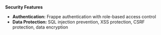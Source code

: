 **Security Features**

- **Authentication:** Frappe authentication with role-based access control
- **Data Protection:** SQL injection prevention, XSS protection, CSRF protection, data encryption
